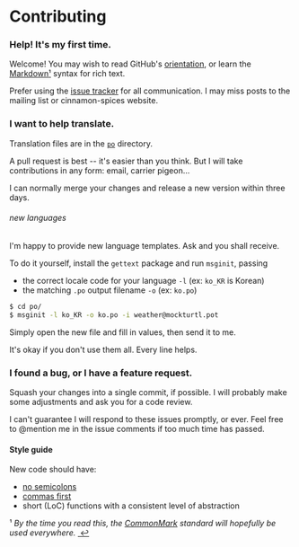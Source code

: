 Contributing
============

### Help! It's my first time.

Welcome! You may wish to read GitHub's [orientation][], or learn the [Markdown][]<a href="#fn-1" id="fnref-1" title="see footnote">¹</a> syntax for rich text.

Prefer using the [issue tracker][] for all communication.  I may miss posts to the mailing list or cinnamon-spices website. 

### I want to help translate.

Translation files are in the [`po`][] directory.

A pull request is best -- it's easier than you think.  But I will take contributions in any form: email, carrier pigeon...

I can normally merge your changes and release a new version within three days.

###### new languages

I'm happy to provide new language templates.  Ask and you shall receive.

To do it yourself, install the `gettext` package and run `msginit`, passing 

- the correct locale code for your language `-l` (ex: `ko_KR` is Korean)
- the matching `.po` output filename `-o` (ex: `ko.po`)

```sh
$ cd po/
$ msginit -l ko_KR -o ko.po -i weather@mockturtl.pot
```

Simply open the new file and fill in values, then send it to me.

It's okay if you don't use them all.  Every line helps.

### I found a bug, or I have a feature request.

Squash your changes into a single commit, if possible.  I will probably make some adjustments and ask you for a code review.

I can't guarantee I will respond to these issues promptly, or ever. Feel free to @mention me in the issue comments if too much time has passed.

#### Style guide

New code should have:

- [no semicolons][]
- [commas first][]
- short (LoC) functions with a consistent level of abstraction


<a id="fn-1">¹</a> _By the time you read this, the [CommonMark][] standard will hopefully be used everywhere._ <a href="#fnref-1" title="back to content">&#160;&#8617;</a>

[`po`]: https://github.com/mockturtl/cinnamon-weather/tree/master/po
[orientation]: https://help.github.com/categories/bootcamp/
[markdown]: https://help.github.com/articles/markdown-basics/
[commonmark]: http://commonmark.org/
[issue tracker]: https://github.com/mockturtl/cinnamon-weather/issues
[no semicolons]: http://blog.izs.me/post/2353458699/an-open-letter-to-javascript-leaders-regarding
[commas first]: https://gist.github.com/isaacs/357981
